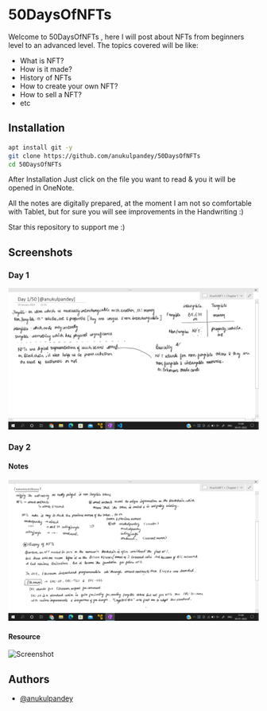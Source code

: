 
# 50DaysOfNFTs

Welcome to 50DaysOfNFTs , here I will post about NFTs from beginners level to an advanced level. The topics covered will be like:
- What is NFT?
- How is it made?
- History of NFTs
- How to create your own NFT?
- How to sell a NFT?
- etc
## Installation
```bash
apt install git -y
git clone https://github.com/anukulpandey/50DaysOfNFTs
cd 50DaysOfNFTs
```

After Installation Just click on the file you want to read & you it will be opened in OneNote.

All the notes are digitally prepared, at the moment I am not so comfortable with Tablet, but for sure you will see improvements in the Handwriting :)

Star this repository to support me :)

## Screenshots

### Day 1
![Screenshot](./resources/day1.png)

### Day 2

#### Notes
![Screenshot](./resources/day2-1.png)

#### Resource
![Screenshot](./resources/day2-2.jng)

## Authors

- [@anukulpandey](https://www.github.com/anukulpandey)

  